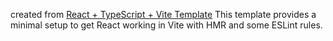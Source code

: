 created from [React + TypeScript + Vite Template]()
This template provides a minimal setup to get React working in Vite with HMR and some ESLint rules.

